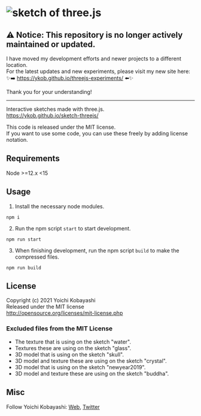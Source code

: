 # ![sketch of three.js](http://ykob.github.io/sketch-threejs/img/common/ogp_common.jpg)

## ⚠️ Notice: This repository is no longer actively maintained or updated.

I have moved my development efforts and newer projects to a different location.  
For the latest updates and new experiments, please visit my new site here:  
✨➡️ https://ykob.github.io/threejs-experiments/ ⬅️✨

Thank you for your understanding!

---

Interactive sketches made with three.js.  
https://ykob.github.io/sketch-threejs/

This code is released under the MIT license.  
If you want to use some code, you can use these freely by adding license notation.

## Requirements

Node >=12.x <15

## Usage

1. Install the necessary node modules.

```
npm i
```

2. Run the npm script `start` to start development.

```
npm run start
```

3. When finishing development, run the npm script `build` to make the compressed files.

```
npm run build
```

## License

Copyright (c) 2021 Yoichi Kobayashi  
Released under the MIT license  
http://opensource.org/licenses/mit-license.php

### Excluded files from the MIT License

- The texture that is using on the sketch "water".
- Textures these are using on the sketch "glass".
- 3D model that is using on the sketch "skull".
- 3D model and texture these are using on the sketch "crystal".
- 3D model that is using on the sketch "newyear2019".
- 3D model and texture these are using on the sketch "buddha".

## Misc

Follow Yoichi Kobayashi: [Web](http://www.tplh.net/), [Twitter](https://twitter.com/ykob0123)
